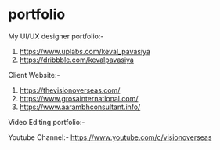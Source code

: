 # portfolio

My UI/UX designer portfolio:-

1. https://www.uplabs.com/keval_pavasiya
2. https://dribbble.com/kevalpavasiya

Client Website:-

1. https://thevisionoverseas.com/
2. https://www.grosainternational.com/
3. https://www.aarambhconsultant.info/

Video Editing portfolio:-

Youtube Channel:- https://www.youtube.com/c/visionoverseas
